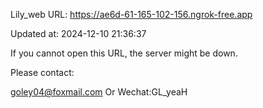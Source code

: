 Lily_web URL: https://ae6d-61-165-102-156.ngrok-free.app

Updated at: 2024-12-10 21:36:37

If you cannot open this URL, the server might be down.

Please contact: 

goley04@foxmail.com Or Wechat:GL_yeaH